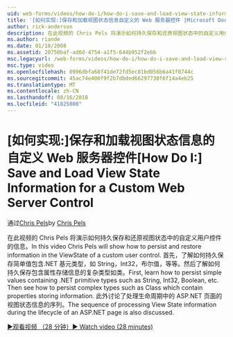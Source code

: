 ```yaml
---
uid: web-forms/videos/how-do-i/how-do-i-save-and-load-view-state-information-for-a-custom-web-server-control
title: '[如何实现:]保存和加载视图状态信息自定义的 Web 服务器控件 |Microsoft Docs'
author: rick-anderson
description: 在此视频的 Chris Pels 将演示如何持久保存和还原视图状态中的自定义用户控件的信息。 首先，了解如何持久保存简单值...
ms.author: riande
ms.date: 01/18/2008
ms.assetid: 20750baf-ad6d-4754-a1f5-644b952f2ebb
msc.legacyurl: /web-forms/videos/how-do-i/how-do-i-save-and-load-view-state-information-for-a-custom-web-server-control
msc.type: video
ms.openlocfilehash: 0996dbfa68f41de72fd5ec81bd056b6a41f0744c
ms.sourcegitcommit: 45ac74e400f9f2b7dbded66297730f6f14a4eb25
ms.translationtype: MT
ms.contentlocale: zh-CN
ms.lasthandoff: 08/16/2018
ms.locfileid: "41825800"
---
```

<a name="how-do-i-save-and-load-view-state-information-for-a-custom-web-server-control"></a><span data-ttu-id="f08c7-104">[如何实现:]保存和加载视图状态信息的自定义 Web 服务器控件</span><span class="sxs-lookup"><span data-stu-id="f08c7-104">[How Do I:] Save and Load View State Information for a Custom Web Server Control</span></span>
====================
<span data-ttu-id="f08c7-105">通过[Chris Pels](https://twitter.com/chrispels)</span><span class="sxs-lookup"><span data-stu-id="f08c7-105">by [Chris Pels](https://twitter.com/chrispels)</span></span>

<span data-ttu-id="f08c7-106">在此视频的 Chris Pels 将演示如何持久保存和还原视图状态中的自定义用户控件的信息。</span><span class="sxs-lookup"><span data-stu-id="f08c7-106">In this video Chris Pels will show how to persist and restore information in the ViewState of a custom user control.</span></span> <span data-ttu-id="f08c7-107">首先，了解如何持久保存简单值包含.NET 基元类型，如 String，Int32，布尔值，等等。然后了解如何持久保存包含属性存储信息的复杂类型如类。</span><span class="sxs-lookup"><span data-stu-id="f08c7-107">First, learn how to persist simple values containing .NET primitive types such as String, Int32, Boolean, etc. Then see how to persist complex types such as Class which contain properties storing information.</span></span> <span data-ttu-id="f08c7-108">此外讨论了处理生命周期中的 ASP.NET 页面的视图状态信息的序列。</span><span class="sxs-lookup"><span data-stu-id="f08c7-108">The sequence of processing View State information during the lifecycle of an ASP.NET page is also discussed.</span></span>

[<span data-ttu-id="f08c7-109">&#9654;观看视频 （28 分钟）</span><span class="sxs-lookup"><span data-stu-id="f08c7-109">&#9654; Watch video (28 minutes)</span></span>](https://channel9.msdn.com/Blogs/ASP-NET-Site-Videos/how-do-i-save-and-load-view-state-information-for-a-custom-web-server-control)
